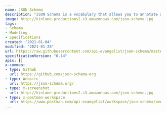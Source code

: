```yaml
---
name: JSON Schema
description: "JSON Schema is a vocabulary that allows you to annotate and validate JSON documents, allowing you to describe existing data formats, while providing clear human and machine readable documentation, as part of testing, and the validation of data being submitted. JSON Schema is used by both OpenAPI and AsyncAPI to define objects sent back and forth as part of API communication."
image: http://kinlane-productions2.s3.amazonaws.com/json-schema.jpg
tags:
- Schema
- Modeling
- Specifications
created: "2021-01-04"
modified: "2021-01-28"
url: https://raw.githubusercontent.com/api-evangelist/json-schema/master/apis.json
specificationVersion: "0.14"
apis: []
x-common:
- type: Github
  url: https://github.com/json-schema-org
- type: Website
  url: https://json-schema.org/
- type: x-screenshot
  url: http://kinlane-productions2.s3.amazonaws.com/json-schema.jpg
- type: x-postman-workspace
  url: https://www.postman.com/api-evangelist/workspace/json-schema/overview
...
```

